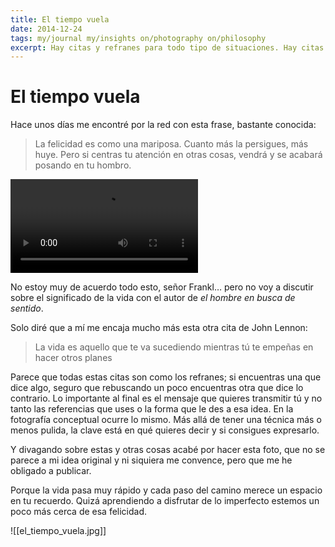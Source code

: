 ```yaml
---
title: El tiempo vuela
date: 2014-12-24
tags: my/journal my/insights on/photography on/philosophy
excerpt: Hay citas y refranes para todo tipo de situaciones. Hay citas y refranes que se contradicen entre sí. En el fondo, a veces, lo importante no es encontrar la mejor forma de decir las cosas, sino encontrar el valor de decirlas.
---
```


# El tiempo vuela

Hace unos días me encontré por la red con esta frase, bastante conocida:

> La felicidad es como una mariposa. Cuanto más la persigues, más huye. Pero si centras tu atención en otras cosas, vendrá y se acabará posando en tu hombro.

<video title="Dos mariposas aletean persiguiéndose la una a la otra" controls>
  <source src="~@videos/persiguiendo_mariposas.mp4" type="video/mp4">
</video>

No estoy muy de acuerdo todo esto, señor Frankl… pero no voy a discutir sobre el significado de la vida con el autor de _el hombre en busca de sentido_.

Solo diré que a mí me encaja mucho más esta otra cita de John Lennon:

> La vida es aquello que te va sucediendo mientras tú te empeñas en hacer otros planes

Parece que todas estas citas son como los refranes; si encuentras una que dice algo, seguro que rebuscando un poco encuentras otra que dice lo contrario. Lo importante al final es el mensaje que quieres transmitir tú y no tanto las referencias que uses o la forma que le des a esa idea. En la fotografía conceptual ocurre lo mismo. Más allá de tener una técnica más o menos pulida, la clave está en qué quieres decir y si consigues expresarlo.

Y divagando sobre estas y otras cosas acabé por hacer esta foto, que no se parece a mi idea original y ni siquiera me convence, pero que me he obligado a publicar.

Porque la vida pasa muy rápido y cada paso del camino merece un espacio en tu recuerdo. Quizá aprendiendo a disfrutar de lo imperfecto estemos un poco más cerca de esa felicidad.

![[el_tiempo_vuela.jpg]]
